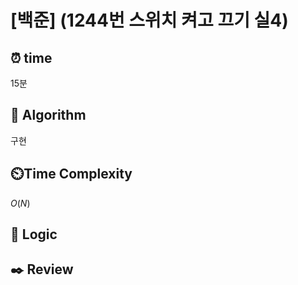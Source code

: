 # [백준]  (1244번 스위치 켜고 끄기 실4)

## ⏰  **time**

15분

## :pushpin: **Algorithm**

구현

## ⏲️**Time Complexity**

$O(N)$

## :round_pushpin: **Logic**

## :black_nib: **Review**

```

```
